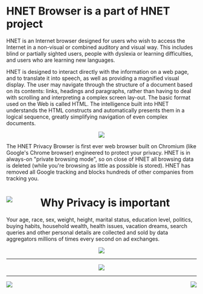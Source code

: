 # HNET Browser is a part of HNET project

HNET is an Internet browser designed for users who wish to access the Internet in a non-visual or combined auditory and visual way. This includes blind or partially sighted users, people with dyslexia or learning difficulties, and users who are learning new languages.

HNET is designed to interact directly with the information on a web page, and to translate it into speech, as well as providing a magnified visual display. The user may navigate through the structure of a document based on its contents: links, headings and paragraphs, rather than having to deal with scrolling and interpreting a complex screen lay-out. The basic format used on the Web is called HTML. The intelligence built into HNET understands the HTML constructs and automatically presents them in a logical sequence, greatly simplifying navigation of even complex documents.

<center> <img src="http://hnetbrowser.tk/hnet/stalk-you.png" align="middle"></img> </center>

The HNET Privacy Browser is first ever web browser built on Chromium (like Google's Chrome browser) engineered to protect your privacy. HNET is in always-on "private browsing mode", so on close of HNET all browsing data is deleted (while you're browsing as little as possible is stored). HNET has removed all Google tracking and blocks hundreds of other companies from tracking you.


<center><img src="http://hnetbrowser.tk/hnet/default-private-browsing.png" align="left"></img><h1> Why Privacy is important </h1></center>

Your age, race, sex, weight, height, marital status, education level, politics, buying habits, household wealth, health issues, vacation dreams, search queries and other personal details are collected and sold by data aggregators millions of times every second on ad exchanges.

<center> <img src="http://hnetbrowser.tk/hnet/you-know-that-dream-text.png" align="middle"></img> </center>
<hr>
<center> <img src="http://hnetbrowser.tk/hnet/you-would-never-let-text.png" align="middle"></img> </center>
<hr>

<img src="http://hnetbrowser.tk/hnet/your-information-can-be-text.png" align="left"></img><img src="http://hnetbrowser.tk/hnet/There-are-dozens-of-data-text.png" align="right"></img>







